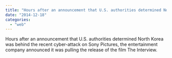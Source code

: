 ```yaml
---
title: "Hours after an announcement that U.S. authorities determined North Korea was beh..."
date: "2014-12-18"
categories: 
  - "web"
---
```


Hours after an announcement that U.S. authorities determined North Korea was behind the recent cyber-attack on Sony Pictures, the entertainment company announced it was pulling the release of the film The Interview.
